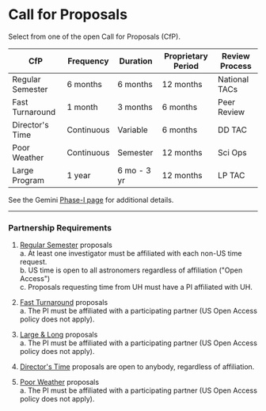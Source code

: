 # Call for Proposals

Select from one of the open Call for Proposals (CfP).

| CfP              | Frequency  | Duration    | Proprietary Period | Review Process |
|------------------|------------|-------------|--------------------|----------------|
| Regular Semester | 6 months   | 6 months    | 12 months          | National TACs  |
| Fast Turnaround  | 1 month    | 3 months    | 6 months           | Peer Review    |
| Director's Time  | Continuous | Variable    | 6 months           | DD TAC         |
| Poor Weather     | Continuous | Semester    | 12 months          | Sci Ops        |
| Large Program    | 1 year     | 6 mo - 3 yr | 12 months          | LP TAC         |

See the Gemini [Phase-I page](https://www.gemini.edu/observing/phase-i) for additional details.

---

### Partnership Requirements

1. [Regular Semester](https://www.gemini.edu/observing/phase-i/standard-semester-program) proposals  
  a. At least one investigator must be affiliated with each non-US time request.  
  b. US time is open to all astronomers regardless of affiliation ("Open Access")  
  c. Proposals requesting time from UH must have a PI affiliated with UH.

2. [Fast Turnaround](https://www.gemini.edu/observing/phase-i/ft) proposals  
  a. The PI must be affiliated with a participating partner (US Open Access policy does not apply).  

3. [Large & Long](https://www.gemini.edu/observing/phase-i/llp) proposals  
  a. The PI must be affiliated with a participating partner (US Open Access policy does not apply).  

4. [Director's Time](https://www.gemini.edu/observing/phase-i/ddt) proposals are open to anybody, regardless of affiliation.

5. [Poor Weather](https://www.gemini.edu/observing/phase-i/pw) proposals  
   a. The PI must be affiliated with a participating partner (US Open Access policy does not apply).  
